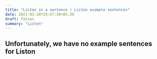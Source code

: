 ```yaml
---
title: "Liston in a sentence | Liston example sentences"
date: 2021-01-20T19:57:50+05:30
draft: falses
summary: "Liston"
---
```

## Unfortunately, we have no example sentences for Liston                 
